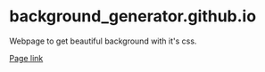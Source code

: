 # background_generator.github.io

Webpage to get beautiful background with it's css.

[Page link](https://ashishkushaj.github.io/background_generator_github.io/)
